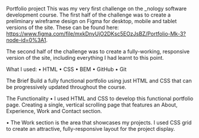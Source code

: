 Portfolio project
This was my very first challenge on the _nology software development course. The first half of the challenge was to create a preliminary wireframe design on Figma for desktop, mobile and tablet versions of the site. These can be found here:  https://www.figma.com/file/mxkDnyUjO2DKsc5EOzJsBZ/Portfolio-Mk-3?node-id=0%3A1.

The second half of the challenge was to create a fully-working, responsive version of the site, including everything I had learnt to this point.

What I used:
• HTML • CSS • BEM • GitHub • Git

The Brief
Build a fully functional portfolio using just HTML and CSS that can be progressively updated throughout the course.

The Functionality
• I used HTML and CSS to develop this functional portfolio page. Creating a single, vertical scrolling page that features an About, Experience, Work and Contact section.

• The Work section is the area that showcases my projects. I used CSS grid to create an attractive, fully-responsive layout for the project display.

